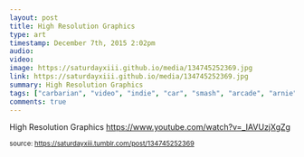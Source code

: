 ```yaml
---
layout: post
title: High Resolution Graphics
type: art
timestamp: December 7th, 2015 2:02pm
audio: 
video: 
image: https://saturdayxiii.github.io/media/134745252369.jpg
link: https://saturdayxiii.github.io/media/134745252369.jpg
summary: High Resolution Graphics
tags: ["carbarian", "video", "indie", "car", "smash", "arcade", "arnie", "crom", "game", "art"]
comments: true
---
```


High Resolution Graphics
<a href="https://www.youtube.com/watch?v=_IAVUzjXgZg" target="_blank">https://www.youtube.com/watch?v=_IAVUzjXgZg</a><br/>
 
  
<small>source: https://saturdayxiii.tumblr.com/post/134745252369</small>